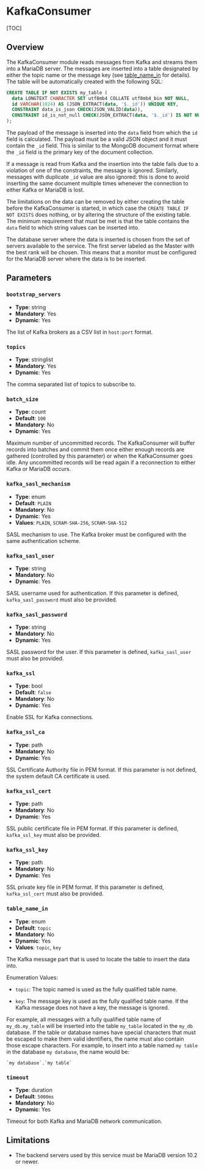 # KafkaConsumer

[TOC]

## Overview

The KafkaConsumer module reads messages from Kafka and streams them into a
MariaDB server. The messages are inserted into a table designated by either the
topic name or the message key (see [table_name_in](#table_name_in) for
details). The table will be automatically created with the following SQL:

```sql
CREATE TABLE IF NOT EXISTS my_table (
  data LONGTEXT CHARACTER SET utf8mb4 COLLATE utf8mb4_bin NOT NULL,
  id VARCHAR(1024) AS (JSON_EXTRACT(data, '$._id')) UNIQUE KEY,
  CONSTRAINT data_is_json CHECK(JSON_VALID(data)),
  CONSTRAINT id_is_not_null CHECK(JSON_EXTRACT(data, '$._id') IS NOT NULL)
);
```

The payload of the message is inserted into the `data` field from which the `id`
field is calculated. The payload must be a valid JSON object and it must contain
the `_id` field. This is similar to the MongoDB document format where the `_id`
field is the primary key of the document collection.

If a message is read from Kafka and the insertion into the table fails due to a
violation of one of the constraints, the message is ignored. Similarly, messages
with duplicate `_id` value are also ignored: this is done to avoid inserting the
same document multiple times whenever the connection to either Kafka or MariaDB
is lost.

The limitations on the data can be removed by either creating the table before
the KafkaConsumer is started, in which case the `CREATE TABLE IF NOT EXISTS`
does nothing, or by altering the structure of the existing table. The minimum
requirement that must be met is that the table contains the `data` field to
which string values can be inserted into.

The database server where the data is inserted is chosen from the set of servers
available to the service. The first server labeled as the Master with the best
rank will be chosen. This means that a monitor must be configured for the
MariaDB server where the data is to be inserted.

## Parameters

### `bootstrap_servers`

- **Type**: string
- **Mandatory**: Yes
- **Dynamic**: Yes

The list of Kafka brokers as a CSV list in `host:port` format.

### `topics`

- **Type**: stringlist
- **Mandatory**: Yes
- **Dynamic**: Yes

The comma separated list of topics to subscribe to.

### `batch_size`

- **Type**: count
- **Default**: `100`
- **Mandatory**: No
- **Dynamic**: Yes

Maximum number of uncommitted records. The KafkaConsumer will buffer records
into batches and commit them once either enough records are gathered (controlled
by this parameter) or when the KafkaConsumer goes idle. Any uncommitted records
will be read again if a reconnection to either Kafka or MariaDB occurs.

### `kafka_sasl_mechanism`

- **Type**: enum
- **Default**: `PLAIN`
- **Mandatory**: No
- **Dynamic**: Yes
- **Values**: `PLAIN`, `SCRAM-SHA-256`, `SCRAM-SHA-512`

SASL mechanism to use. The Kafka broker must be configured with the same
authentication scheme.

### `kafka_sasl_user`

- **Type**: string
- **Mandatory**: No
- **Dynamic**: Yes

SASL username used for authentication. If this parameter is defined,
`kafka_sasl_password` must also be provided.

### `kafka_sasl_password`

- **Type**: string
- **Mandatory**: No
- **Dynamic**: Yes

SASL password for the user. If this parameter is defined, `kafka_sasl_user` must
also be provided.

### `kafka_ssl`

- **Type**: bool
- **Default**: `false`
- **Mandatory**: No
- **Dynamic**: Yes

Enable SSL for Kafka connections.

### `kafka_ssl_ca`

- **Type**: path
- **Mandatory**: No
- **Dynamic**: Yes

SSL Certificate Authority file in PEM format. If this parameter is not
defined, the system default CA certificate is used.

### `kafka_ssl_cert`

- **Type**: path
- **Mandatory**: No
- **Dynamic**: Yes

SSL public certificate file in PEM format. If this parameter is defined,
`kafka_ssl_key` must also be provided.

### `kafka_ssl_key`

- **Type**: path
- **Mandatory**: No
- **Dynamic**: Yes

SSL private key file in PEM format. If this parameter is defined,
`kafka_ssl_cert` must also be provided.

### `table_name_in`

- **Type**: enum
- **Default**: `topic`
- **Mandatory**: No
- **Dynamic**: Yes
- **Values**: `topic`, `key`

The Kafka message part that is used to locate the table to insert the data into.

Enumeration Values:

- `topic`: The topic named is used as the fully qualified table name.

- `key`: The message key is used as the fully qualified table name. If the Kafka
         message does not have a key, the message is ignored.

For example, all messages with a fully qualified table name of `my_db.my_table`
will be inserted into the table `my_table` located in the `my_db` database. If
the table or database names have special characters that must be escaped to make
them valid identifiers, the name must also contain those escape characters. For
example, to insert into a table named `my table` in the database `my database`,
the name would be:

```
`my database`.`my table`
```

### `timeout`

- **Type**: duration
- **Default**: `5000ms`
- **Mandatory**: No
- **Dynamic**: Yes

Timeout for both Kafka and MariaDB network communication.

## Limitations

- The backend servers used by this service must be MariaDB version 10.2 or
  newer.
